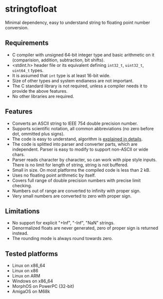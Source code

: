 # stringtofloat
Minimal dependency, easy to understand string to floating point number conversion.

## Requirements
* C compiler with unsigned 64-bit integer type and basic arithmetic on it (comparision, addition, subtraction, bit shifts).
* &lt;stdint.h&gt; header file or its equivalent defining `int32_t`, `uint32_t`, `uint64_t` types.
* It is assumed that `int` type is at least 16-bit wide.
* Size of other types and system endianess are not important.
* The C standard library is not required, unless a compiler needs it to provide the above features.
* No other libraries are required.

## Features
* Converts an ASCII string to IEEE 754 double precision number.
* Supports scientific notation, all common abbreviations (no zero before dot, ommitted plus signs).
* The code is easy to understand, algorithm is [explained in details](http://krashan.ppa.pl/articles/stringtofloat/).
* The code is splitted into parser and converter parts, which are independent. Parser is easy to modify to support non-ASCII or wide chars.
* Parser reads character by character, so can work with pipe style inputs. There is no limit for length of string, string is not buffered.
* Small in size. On most platforms the compiled code is less than 2 kB.
* Uses no floating point arithmetic by itself.
* Covers full range of double precision numbers with precise limit checking.
* Numbers out of range are converted to infinity with proper sign.
* Very small numbers are converted to zero with proper sign.

## Limitations
* No support for explicit "+Inf", "-Inf", "NaN" strings.
* Denormalized floats are never generated, zero of proper sign is returned instead.
* The rounding mode is always round towards zero.

## Tested platforms
* Linux on x86_64
* Linux on x86
* Linux on ARM
* Windows on x86_64
* MorphOS on PowerPC (32-bit)
* AmigaOS on M68k
